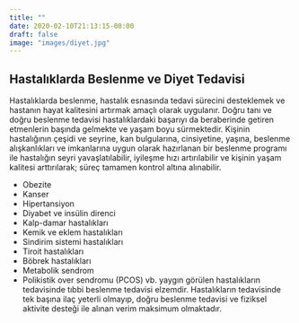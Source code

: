 ```yaml
---
title: ""
date: 2020-02-10T21:13:15-08:00
draft: false
image: "images/diyet.jpg"
---
```


## Hastalıklarda Beslenme ve Diyet Tedavisi
Hastalıklarda beslenme, hastalık esnasında tedavi sürecini desteklemek ve hastanın hayat kalitesini artırmak amaçlı olarak uygulanır. Doğru tanı ve doğru beslenme tedavisi hastalıklardaki başarıyı da beraberinde getiren etmenlerin başında gelmekte ve yaşam boyu sürmektedir.
Kişinin hastalığının çeşidi ve seyrine, kan bulgularına, cinsiyetine, yaşına, beslenme alışkanlıkları ve imkanlarına uygun olarak hazırlanan bir beslenme programı ile hastalığın seyri yavaşlatılabilir, iyileşme hızı artırılabilir ve kişinin yaşam kalitesi arttırılarak; süreç tamamen kontrol altına alınabilir.

* Obezite
* Kanser
* Hipertansiyon
* Diyabet ve insülin direnci
* Kalp-damar hastalıkları
* Kemik ve eklem hastalıkları
* Sindirim sistemi hastalıkları
* Tiroit hastalıkları
* Böbrek hastalıkları
* Metabolik sendrom
* Polikistik over sendromu (PCOS) vb. yaygın görülen hastalıkların tedavisinde tıbbi beslenme tedavisi elzemdir.
Hastalıkların tedavisinde tek başına ilaç yeterli olmayıp, doğru beslenme tedavisi ve fiziksel aktivite desteği ile alınan verim maksimum olmaktadır.
